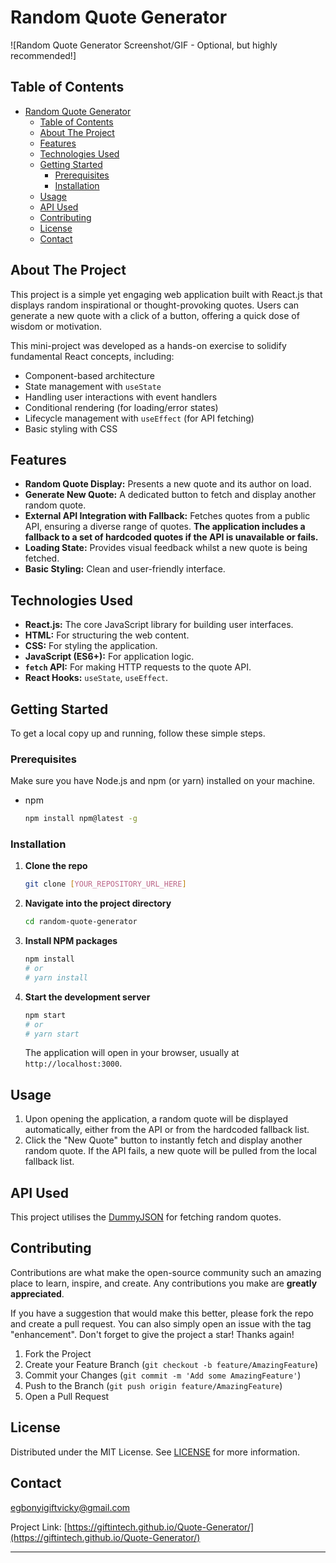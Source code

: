 # Random Quote Generator

![Random Quote Generator Screenshot/GIF - Optional, but highly recommended!]

## Table of Contents

- [Random Quote Generator](#random-quote-generator)
  - [Table of Contents](#table-of-contents)
  - [About The Project](#about-the-project)
  - [Features](#features)
  - [Technologies Used](#technologies-used)
  - [Getting Started](#getting-started)
    - [Prerequisites](#prerequisites)
    - [Installation](#installation)
  - [Usage](#usage)
  - [API Used](#api-used)
  - [Contributing](#contributing)
  - [License](#license)
  - [Contact](#contact)

## About The Project

This project is a simple yet engaging web application built with React.js that displays random inspirational or thought-provoking quotes. Users can generate a new quote with a click of a button, offering a quick dose of wisdom or motivation.

This mini-project was developed as a hands-on exercise to solidify fundamental React concepts, including:

- Component-based architecture
- State management with `useState`
- Handling user interactions with event handlers
- Conditional rendering (for loading/error states)
- Lifecycle management with `useEffect` (for API fetching)
- Basic styling with CSS

## Features

- **Random Quote Display:** Presents a new quote and its author on load.
- **Generate New Quote:** A dedicated button to fetch and display another random quote.
- **External API Integration with Fallback:** Fetches quotes from a public API, ensuring a diverse range of quotes. **The application includes a fallback to a set of hardcoded quotes if the API is unavailable or fails.**
- **Loading State:** Provides visual feedback whilst a new quote is being fetched.
- **Basic Styling:** Clean and user-friendly interface.

## Technologies Used

- **React.js:** The core JavaScript library for building user interfaces.
- **HTML:** For structuring the web content.
- **CSS:** For styling the application.
- **JavaScript (ES6+):** For application logic.
- **`fetch` API:** For making HTTP requests to the quote API.
- **React Hooks:** `useState`, `useEffect`.

## Getting Started

To get a local copy up and running, follow these simple steps.

### Prerequisites

Make sure you have Node.js and npm (or yarn) installed on your machine.

- npm
  ```sh
  npm install npm@latest -g
  ```

### Installation

1.  **Clone the repo**
    ```sh
    git clone [YOUR_REPOSITORY_URL_HERE]
    ```
2.  **Navigate into the project directory**
    ```sh
    cd random-quote-generator
    ```
3.  **Install NPM packages**
    ```sh
    npm install
    # or
    # yarn install
    ```
4.  **Start the development server**
    ```sh
    npm start
    # or
    # yarn start
    ```
    The application will open in your browser, usually at `http://localhost:3000`.

## Usage

1.  Upon opening the application, a random quote will be displayed automatically, either from the API or from the hardcoded fallback list.
2.  Click the "New Quote" button to instantly fetch and display another random quote. If the API fails, a new quote will be pulled from the local fallback list.

## API Used

This project utilises the [DummyJSON](https://dummyjson.com/) for fetching random quotes.

## Contributing

Contributions are what make the open-source community such an amazing place to learn, inspire, and create. Any contributions you make are **greatly appreciated**.

If you have a suggestion that would make this better, please fork the repo and create a pull request. You can also simply open an issue with the tag "enhancement".
Don't forget to give the project a star! Thanks again!

1.  Fork the Project
2.  Create your Feature Branch (`git checkout -b feature/AmazingFeature`)
3.  Commit your Changes (`git commit -m 'Add some AmazingFeature'`)
4.  Push to the Branch (`git push origin feature/AmazingFeature`)
5.  Open a Pull Request

## License

Distributed under the MIT License. See [LICENSE](LICENSE) for more information.

## Contact

egbonyigiftvicky@gmail.com

Project Link: [https://giftintech.github.io/Quote-Generator/](https://giftintech.github.io/Quote-Generator/)

---
